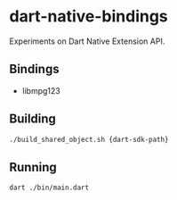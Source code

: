 # dart-native-bindings
Experiments on Dart Native Extension API.

## Bindings

* libmpg123

## Building

```bash
./build_shared_object.sh {dart-sdk-path}
```

## Running

```bash
dart ./bin/main.dart
```
